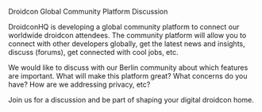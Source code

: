Droidcon Global Community Platform Discussion

DroidconHQ is developing a global community platform to connect our worldwide droidcon attendees.
The community platform will allow you to connect with other developers globally, get the latest news and insights,
discuss (forums), get connected with cool jobs, etc.

We would like to discuss with our Berlin community about which features are important.  What will make this platform great?
What concerns do you have?  How are we addressing privacy, etc?

Join us for a discussion and be part of shaping your digital droidcon home.
